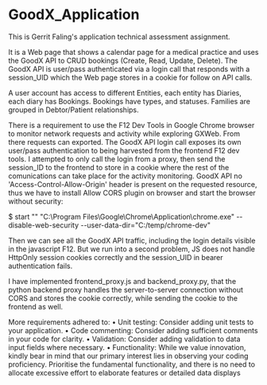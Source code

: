 # GoodX_Application
This is Gerrit Faling's application technical assessment assignment.

It is a Web page that shows a calendar page for a medical practice and uses the GoodX API to CRUD bookings (Create, Read, Update, Delete).
The GoodX API is user/pass authenticated via a login call that responds with a session_UID which the Web page stores in a cookie for follow on API calls. 

A user account has access to different Entities, each entity has Diaries, each diary has Bookings. Bookings have types, and statuses. Families are grouped in Debtor/Patient relationships.

There is a requirement to use the F12 Dev Tools in Google Chrome browser to monitor network requests and activity while exploring GXWeb. From there requests can exported. The GoodX API login call exposes its own user/pass authentication to being harvested from the frontend F12 dev tools. I attempted to only call the login from a proxy, then send the session_ID to the frontend to store in a cookie where the rest of the comunications can take place for the activity monitoring. GoodX API no 'Access-Control-Allow-Origin' header is present on the requested resource, thus we have to install Allow CORS plugin on browser and start the browser without security:

$ start "" "C:\Program Files\Google\Chrome\Application\chrome.exe" --disable-web-security --user-data-dir="C:/temp/chrome-dev"

Then we can see all the GoodX API traffic, including the login details visible in the javascript F12. But we run into a second problem, JS does not handle HttpOnly session cookies correctly and the session_UID in bearer authentication fails. 

I have implemented frontend_proxy.js and backend_proxy.py, that the python backend proxy handles the server-to-server connection without CORS and stores the cookie correctly, while sending the cookie to the frontend as well. 


More requirements adhered to:
 • Unit testing: Consider adding unit tests to your application.
 • Code commenting: Consider adding sufficient comments in your code for clarity. 
 • Validation: Consider adding validation to data input fields where necessary.
 • Functionality: While we value innovation, kindly bear in mind that our primary interest lies in observing your coding proficiency. Prioritise the fundamental functionality, and there is no need to allocate excessive effort to elaborate features or detailed data displays
 